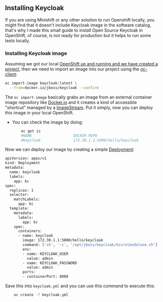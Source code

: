 ## Installing Keycloak

If you are using Minishift or any other solution to run Openshift locally, you might find that it doesn't include Keycloak image in the software catalog, that's why I made this small guide to install Open Source Keycloak in OpenShift, of course, is not ready for production but it helps to run some tests locally. 


### Installing Keycloak image 


Assuming we got our local [OpenShift up and running and we have created a project](https://github.com/cesarvr/Openshift), then we need to import an image into our project using the [oc-client](https://github.com/cesarvr/Openshift#before-we-start): 

```sh
oc import-image keycloak:latest \
  --from=docker.io/jboss/keycloak --confirm
```  

The ``oc import-image`` basically grabs an image from an external container image repository like [Docker.io](https://hub.docker.com/r/jboss/keycloak/) and it creates a kind of accessible "shortcut" managed by a [ImageStream](https://docs.openshift.com/enterprise/3.0/architecture/core_concepts/builds_and_image_streams.html). Put it simply, now you can deploy this image in your local OpenShift.

 - You can check the image by doing: 

    ```sh
        oc get is
        #NAME                   DOCKER REPO                                  TAGS      UPDATED
        #keycloak               172.30.1.1:5000/hello/keycloak
    ```


Now we can deploy our image by creating a simple [Deployment](https://kubernetes.io/docs/concepts/workloads/controllers/deployment/):

```sh
apiVersion: apps/v1
kind: Deployment
metadata:
  name: keycloak 
  labels:
    app: kc
spec:
  replicas: 1
  selector:
    matchLabels:
      app: kc
  template:
    metadata:
      labels:
        app: kc
    spec:
      containers:
      - name: keycloak
        image: 172.30.1.1:5000/hello/keycloak
        command: ['sh', '-c', '/opt/jboss/keycloak/bin/standalone.sh']
        env:
        - name: KEYCLOAK_USER
          value: admin 
        - name: KEYCLOAK_PASSWORD
          value: admin 
        ports:
        - containerPort: 8080
```

Save this into ``keycloak.yml`` and you can use this command to execute this: 

```sh
    oc create -f keycloak.yml
```




